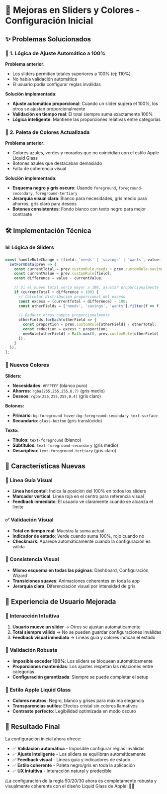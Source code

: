 # 🎯 Mejoras en Sliders y Colores - Configuración Inicial

## ✨ Problemas Solucionados

### 🔢 **1. Lógica de Ajuste Automático a 100%**

**Problema anterior:**
- Los sliders permitían totales superiores a 100% (ej: 110%)
- No había validación automática
- El usuario podía configurar reglas inválidas

**Solución implementada:**
- **Ajuste automático proporcional**: Cuando un slider supera el 100%, los otros se ajustan proporcionalmente
- **Validación en tiempo real**: El total siempre suma exactamente 100%
- **Lógica inteligente**: Mantiene las proporciones relativas entre categorías

### 🎨 **2. Paleta de Colores Actualizada**

**Problema anterior:**
- Colores azules, verdes y morados que no coincidían con el estilo Apple Liquid Glass
- Botones azules que destacaban demasiado
- Falta de coherencia visual

**Solución implementada:**
- **Esquema negro y gris oscuro**: Usando `foreground`, `foreground-secondary`, `foreground-tertiary`
- **Jerarquía visual clara**: Blanco para necesidades, gris medio para ahorros, gris claro para deseos
- **Botones consistentes**: Fondo blanco con texto negro para mejor contraste

## 🛠️ **Implementación Técnica**

### 📊 **Lógica de Sliders**

```typescript
const handleRuleChange = (field: 'needs' | 'savings' | 'wants', value: number) => {
  setFormData(prev => {
    const currentTotal = prev.customRule.needs + prev.customRule.savings + prev.customRule.wants;
    const currentValue = prev.customRule[field];
    const difference = value - currentValue;
    
    // Si el nuevo total sería mayor a 100, ajustar proporcionalmente
    if (currentTotal + difference > 100) {
      // Calcular distribución proporcional del exceso
      const excess = (currentTotal + difference) - 100;
      const otherFields = ['needs', 'savings', 'wants'].filter(f => f !== field);
      
      // Reducir otros campos proporcionalmente
      otherFields.forEach(otherField => {
        const proportion = prev.customRule[otherField] / otherTotal;
        const reduction = excess * proportion;
        newRule[otherField] = Math.max(0, prev.customRule[otherField] - reduction);
      });
    }
  });
};
```

### 🎨 **Nuevos Colores**

**Sliders:**
- **Necesidades**: `#FFFFFF` (blanco puro)
- **Ahorros**: `rgba(255,255,255,0.7)` (gris medio)
- **Deseos**: `rgba(255,255,255,0.4)` (gris claro)

**Botones:**
- **Primario**: `bg-foreground hover:bg-foreground-secondary text-surface`
- **Secundario**: `glass-button` (gris translúcido)

**Texto:**
- **Títulos**: `text-foreground` (blanco)
- **Subtítulos**: `text-foreground-secondary` (gris medio)
- **Descriptivo**: `text-foreground-tertiary` (gris claro)

## 🎯 **Características Nuevas**

### 📏 **Línea Guía Visual**
- **Línea horizontal**: Indica la posición del 100% en todos los sliders
- **Marcador vertical**: Línea roja en el centro para referencia visual
- **Feedback inmediato**: El usuario ve claramente cuando se alcanza el límite

### ✅ **Validación Visual**
- **Total en tiempo real**: Muestra la suma actual
- **Indicador de estado**: Verde cuando suma 100%, rojo cuando no
- **Checkmark**: Aparece automáticamente cuando la configuración es válida

### 🎨 **Consistencia Visual**
- **Mismo esquema en todas las páginas**: Dashboard, Configuración, Wizard
- **Transiciones suaves**: Animaciones coherentes en toda la app
- **Jerarquía clara**: Diferenciación visual por intensidad de gris

## 📱 **Experiencia de Usuario Mejorada**

### 🎪 **Interacción Intuitiva**
1. **Usuario mueve un slider** → Otros se ajustan automáticamente
2. **Total siempre válido** → No se pueden guardar configuraciones inválidas
3. **Feedback visual inmediato** → Líneas guía y colores indican el estado

### 🎯 **Validación Robusta**
- **Imposible exceder 100%**: Los sliders se bloquean automáticamente
- **Proporciones mantenidas**: Los ajustes respetan las relaciones entre categorías
- **Configuración garantizada**: Siempre se puede completar el setup

### 🎨 **Estilo Apple Liquid Glass**
- **Colores neutros**: Negro, blanco y grises para máxima elegancia
- **Transparencias sutiles**: Efectos cristal sin colores llamativos
- **Contraste perfecto**: Legibilidad optimizada en modo oscuro

## 🚀 **Resultado Final**

La configuración inicial ahora ofrece:

- ✅ **Validación automática** - Imposible configurar reglas inválidas
- ✅ **Ajuste inteligente** - Los sliders se equilibran automáticamente
- ✅ **Feedback visual** - Líneas guía y indicadores de estado
- ✅ **Estilo coherente** - Paleta negro/gris en toda la aplicación
- ✅ **UX intuitiva** - Interacción natural y predecible

¡La configuración de la regla 50/20/30 ahora es completamente robusta y visualmente coherente con el diseño Liquid Glass de Apple! 🎯✨
